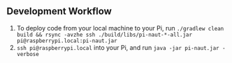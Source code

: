 ## Development Workflow

1. To deploy code from your local machine to your Pi, run `./gradlew clean build && rsync -avzhe ssh ./build/libs/pi-naut-*-all.jar pi@raspberrypi.local:pi-naut.jar`
2. `ssh pi@raspberrypi.local` into your Pi, and run `java -jar pi-naut.jar -verbose`
